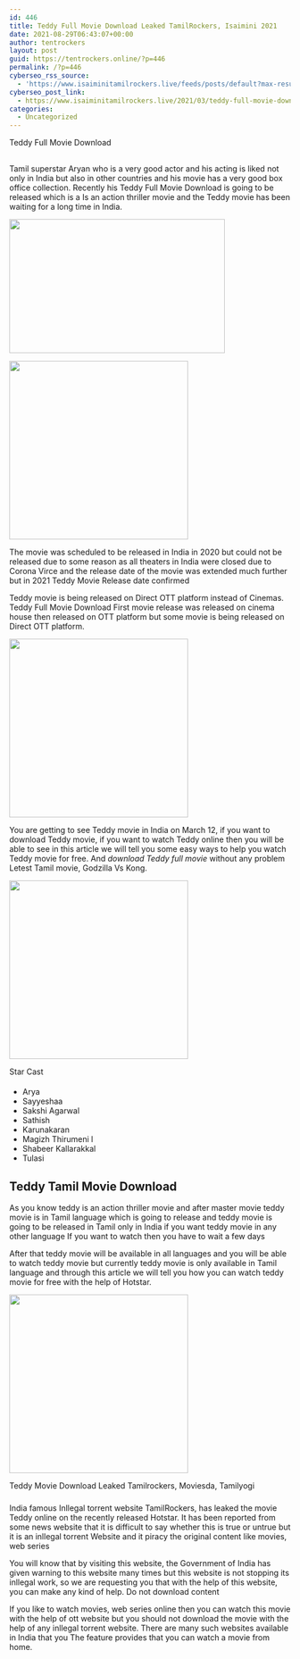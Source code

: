 ```yaml
---
id: 446
title: Teddy Full Movie Download Leaked TamilRockers, Isaimini 2021
date: 2021-08-29T06:43:07+00:00
author: tentrockers
layout: post
guid: https://tentrockers.online/?p=446
permalink: /?p=446
cyberseo_rss_source:
  - 'https://www.isaiminitamilrockers.live/feeds/posts/default?max-results=150&start-index=151'
cyberseo_post_link:
  - https://www.isaiminitamilrockers.live/2021/03/teddy-full-movie-download-leaked.html
categories:
  - Uncategorized
---
```

<meta content="Teddy Full Movie Download&nbsp; Tamil superstar Aryan who is a very good actor and his acting is liked not only in India but also in other countr..." name="twitter:description" />

  


<center>
</center>

  
<ins data-width="0" data-height="0" class="nc4bcc85e1d" data-domain="//aaaaaco.com" data-affquery="/81dee8bcaf/c4bcc85e1d/?placementName=default"></ins>

<span>Teddy Full Movie Download&nbsp;</span><ins data-width="0" data-height="0" class="nc4bcc85e1d" data-domain="//aaaaaco.com" data-affquery="/81dee8bcaf/c4bcc85e1d/?placementName=default"></ins>

<div>
  <h2>
    <span class="ez-toc-section-end"></span>
  </h2>
  
  <p>
    <ins data-width="0" data-height="0" class="nc4bcc85e1d" data-domain="//aaaaaco.com" data-affquery="/81dee8bcaf/c4bcc85e1d/?placementName=default"></ins>
  </p>
  
  <p>
    Tamil superstar Aryan who is a very good actor and his acting is liked not only in India but also in other countries and his movie has a very good box office collection. Recently his Teddy Full Movie Download is going to be released which is a Is an action thriller movie and the Teddy movie has been waiting for a long time in India.
  </p>
  
  <div class="separator">
    <a href="https://1.bp.blogspot.com/-BQJD70ZYlzM/YEtqjtn6ArI/AAAAAAAAAfA/Uc3MMEtV_8A27wXRy95guPZwgpccuIikQCLcBGAsYHQ/s800/76783804.webp" imageanchor="1"><img loading="lazy" border="0" data-original-height="600" data-original-width="800" height="240" src="https://1.bp.blogspot.com/-BQJD70ZYlzM/YEtqjtn6ArI/AAAAAAAAAfA/Uc3MMEtV_8A27wXRy95guPZwgpccuIikQCLcBGAsYHQ/w386-h240/76783804.webp" width="386" /></a>
  </div>
  
  <p>
  </p>
  
  <div class="separator">
    <a href="https://aaaaaco.com/d4c26a5800/9273f0ee3d/?placementName=default" imageanchor="1" target="_blank" rel="noopener"><img border="0" data-original-height="166" data-original-width="800" src="https://1.bp.blogspot.com/-VOEcozj2QBM/YEtqrY2HEKI/AAAAAAAAAfE/f-6lxgYZN44_WidYOGnJFKqfNiz_-y06ACLcBGAsYHQ/s320/unnamed.gif" width="320" /></a>
  </div>
  
  <p>
    <ins data-width="0" data-height="0" class="nc4bcc85e1d" data-domain="//aaaaaco.com" data-affquery="/81dee8bcaf/c4bcc85e1d/?placementName=default"></ins><ins data-width="0" data-height="0" class="nc4bcc85e1d" data-domain="//aaaaaco.com" data-affquery="/81dee8bcaf/c4bcc85e1d/?placementName=default"></ins>
  </p>
  
  <p>
    The movie was scheduled to be released in India in 2020 but could not be released due to some reason as all theaters in India were closed due to Corona Virce and the release date of the movie was extended much further but in 2021 Teddy Movie Release date confirmed<ins data-width="0" data-height="0" class="nc4bcc85e1d" data-domain="//aaaaaco.com" data-affquery="/81dee8bcaf/c4bcc85e1d/?placementName=default"></ins>
  </p>
  
  <p>
    <ins data-width="0" data-height="0" class="nc4bcc85e1d" data-domain="//aaaaaco.com" data-affquery="/81dee8bcaf/c4bcc85e1d/?placementName=default"></ins>
  </p>
  
  <p>
    Teddy movie is being released on Direct OTT platform instead of Cinemas. Teddy Full Movie Download First movie release was released on cinema house then released on OTT platform but some movie is being released on Direct OTT platform.
  </p>
  
  <div class="separator">
    <a href="https://aaaaaco.com/d4c26a5800/9273f0ee3d/?placementName=default" imageanchor="1" target="_blank" rel="noopener"><img border="0" data-original-height="166" data-original-width="800" src="https://1.bp.blogspot.com/-SK5eeRGALaE/YEtqwGKt0aI/AAAAAAAAAfI/49MoftHzxQQthJCNBoLHCNvPKv-eWq03wCLcBGAsYHQ/s320/unnamed.gif" width="320" /></a>
  </div>
  
  <p>
    You are getting to see Teddy movie in India on March 12, if you want to download Teddy movie, if you want to watch Teddy online then you will be able to see in this article we will tell you some easy ways to help you watch Teddy movie for free. And&nbsp;<em><span>download Teddy full movie</span>&nbsp;</em>without any problem Letest Tamil movie<span>, Godzilla Vs Kong.</span>
  </p>
  
  <div class="separator">
    <a href="https://aaaaaco.com/d4c26a5800/9273f0ee3d/?placementName=default" imageanchor="1" target="_blank" rel="noopener"><img border="0" data-original-height="166" data-original-width="800" src="https://1.bp.blogspot.com/-5-D_IfPKAnQ/YEtq05daheI/AAAAAAAAAfQ/8vbtjROB22Q0iqOox8AZYd1_OyqnK0eDACLcBGAsYHQ/s320/unnamed.gif" width="320" /></a>
  </div>
  
  <p>
    <span>Star Cast&nbsp;</span><ins data-width="0" data-height="0" class="nc4bcc85e1d" data-domain="//aaaaaco.com" data-affquery="/81dee8bcaf/c4bcc85e1d/?placementName=default"></ins>
  </p>
  
  <h4>
    <span class="ez-toc-section-end"></span>
  </h4>
  
  <ul>
    <li>
      Arya
    </li>
    <li>
      Sayyeshaa
    </li>
    <li>
      Sakshi Agarwal
    </li>
    <li>
      Sathish
    </li>
    <li>
      Karunakaran
    </li>
    <li>
      Magizh Thirumeni l
    </li>
    <li>
      Shabeer Kallarakkal
    </li>
    <li>
      Tulasi
    </li>
  </ul>
  
  <h2>
    <span class="ez-toc-section" id="Teddy_Tamil_Movie_Download"></span><span class="ez-toc-section" id="Teddy_Tamil_Movie_Download"></span><span>Teddy Tamil Movie Download</span><span class="ez-toc-section-end"></span>
  </h2>
  
  <p>
    <ins data-width="0" data-height="0" class="nc4bcc85e1d" data-domain="//aaaaaco.com" data-affquery="/81dee8bcaf/c4bcc85e1d/?placementName=default"></ins>
  </p>
  
  <p>
    As you know teddy is an action thriller movie and after master movie teddy movie is in Tamil language which is going to release and teddy movie is going to be released in Tamil only in India if you want teddy movie in any other language If you want to watch then you have to wait a few days
  </p>
  
  <p>
    After that teddy movie will be available in all languages ​​and you will be able to watch teddy movie but currently teddy movie is only available in Tamil language and through this article we will tell you how you can watch teddy movie for free with the help of Hotstar.&nbsp;
  </p>
  
  <div class="separator">
    <a href="https://aaaaaco.com/d4c26a5800/9273f0ee3d/?placementName=default" imageanchor="1" target="_blank" rel="noopener"><img border="0" data-original-height="166" data-original-width="800" src="https://1.bp.blogspot.com/-eGtaEZVidTk/YEtq6dPgEVI/AAAAAAAAAfU/TkeKOYwBQZMWQ15GZDDVMuIPnSWbcM_6wCLcBGAsYHQ/s320/unnamed.gif" width="320" /></a>
  </div>
  
  <p>
    <span>Teddy Movie Download Leaked Tamilrockers, Moviesda, Tamilyogi</span>
  </p>
  
  <h3>
    <span class="ez-toc-section-end"></span>
  </h3>
  
  <p>
    <ins data-width="0" data-height="0" class="nc4bcc85e1d" data-domain="//aaaaaco.com" data-affquery="/81dee8bcaf/c4bcc85e1d/?placementName=default"></ins>
  </p>
  
  <p>
    India famous Inllegal torrent website TamilRockers, has leaked the movie Teddy online on the recently released Hotstar. It has been reported from some news website that it is difficult to say whether this is true or untrue but it is an inllegal torrent Website and it piracy the original content like movies, web series<ins data-width="0" data-height="0" class="nc4bcc85e1d" data-domain="//aaaaaco.com" data-affquery="/81dee8bcaf/c4bcc85e1d/?placementName=default"></ins>
  </p>
  
  <p>
    <ins data-width="0" data-height="0" class="nc4bcc85e1d" data-domain="//aaaaaco.com" data-affquery="/81dee8bcaf/c4bcc85e1d/?placementName=default"></ins>
  </p>
  
  <p>
    You will know that by visiting this website, the Government of India has given warning to this website many times but this website is not stopping its inllegal work, so we are requesting you that with the help of this website, you can make any kind of help. Do not download content
  </p>
  
  <p>
    If you like to watch movies, web series online then you can watch this movie with the help of ott website but you should not download the movie with the help of any inllegal torrent website. There are many such websites available in India that you The feature provides that you can watch a movie from home.<ins data-width="0" data-height="0" class="nc4bcc85e1d" data-domain="//aaaaaco.com" data-affquery="/81dee8bcaf/c4bcc85e1d/?placementName=default"></ins>
  </p>
</div>

<center>
</center>